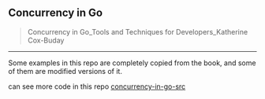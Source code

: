 ## Concurrency in Go

> Concurrency in Go_Tools and Techniques for Developers_Katherine Cox-Buday

---

Some examples in this repo are completely copied from the book, and some of them are modified versions of it.

can see more code in this repo [concurrency-in-go-src](https://github.com/kat-co/concurrency-in-go-src)
